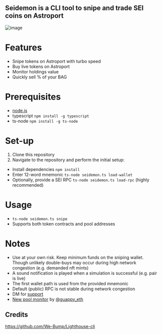 ## Seidemon is a CLI tool to snipe and trade SEI coins on Astroport 


![image](https://github.com/0xpeppermint/seidemon/assets/162825807/311e3599-4ad9-427d-af0b-93befcb8bdbd)




# Features
- Snipe tokens on Astroport with turbo speed
- Buy live tokens on Astroport
- Monitor holdings value
- Quickly sell % of your BAG


# Prerequisites
- [node.js](https://nodejs.org/en)
- typescript ```npm install -g typescript```
- ts-node ```npm install -g ts-node```

  
# Set-up

1) Clone this repository
2) Navigate to the repository and perform the initial setup:

- Install dependencies ```npm install```
- Enter 12-word mnemonic ```ts-node seidemon.ts load-wallet```
- Optionally, provide a SEI RPC ```ts-node seidemon.ts load-rpc``` (highly recommended)

# Usage 
- ```ts-node seidemon.ts snipe```
- Supports both token contracts and pool addresses


# Notes
- Use at your own risk. Keep minimum funds on the sniping wallet. Though unlikely double-buys may occur during high network congestion (e.g. demanded nft mints)  
- A sound notification is played when a simulation is successful (e.g. pair is live)
- The first wallet path is used from the provided mnemonic
- Default (public) RPC is not stable during network congestion
- DM for [support](https://twitter.com/0xpeppermint)
- [New pool monitor](https://t.me/sei_deploys) by [@guappy_eth](https://twitter.com/guappy_eth)



## Credits 
https://github.com/We-Bump/Lighthouse-cli
